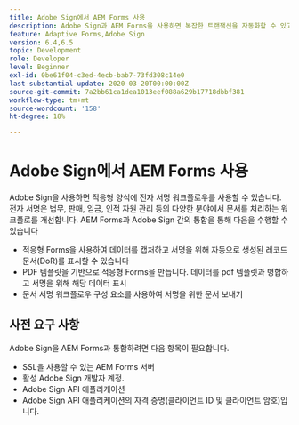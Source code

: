 ```yaml
---
title: Adobe Sign에서 AEM Forms 사용
description: Adobe Sign과 AEM Forms을 사용하면 복잡한 트랜잭션을 자동화할 수 있고, 원활한 디지털 경험의 일부로 법적 전자 서명을 포함시킬 수 있습니다.
feature: Adaptive Forms,Adobe Sign
version: 6.4,6.5
topic: Development
role: Developer
level: Beginner
exl-id: 0be61f04-c3ed-4ecb-bab7-73fd308c14e0
last-substantial-update: 2020-03-20T00:00:00Z
source-git-commit: 7a2bb61ca1dea1013eef088a629b17718dbbf381
workflow-type: tm+mt
source-wordcount: '158'
ht-degree: 18%

---
```


# Adobe Sign에서 AEM Forms 사용

Adobe Sign을 사용하면 적응형 양식에 전자 서명 워크플로우를 사용할 수 있습니다. 전자 서명은 법무, 판매, 임금, 인적 자원 관리 등의 다양한 분야에서 문서를 처리하는 워크플로를 개선합니다.
AEM Forms과 Adobe Sign 간의 통합을 통해 다음을 수행할 수 있습니다

* 적응형 Forms을 사용하여 데이터를 캡처하고 서명을 위해 자동으로 생성된 레코드 문서(DoR)를 표시할 수 있습니다
* PDF 템플릿을 기반으로 적응형 Forms을 만듭니다. 데이터를 pdf 템플릿과 병합하고 서명을 위해 해당 데이터 표시
* 문서 서명 워크플로우 구성 요소를 사용하여 서명을 위한 문서 보내기

## 사전 요구 사항

Adobe Sign을 AEM Forms과 통합하려면 다음 항목이 필요합니다.

* SSL을 사용할 수 있는 AEM Forms 서버
* 활성 Adobe Sign 개발자 계정.
* Adobe Sign API 애플리케이션
* Adobe Sign API 애플리케이션의 자격 증명(클라이언트 ID 및 클라이언트 암호)입니다.
